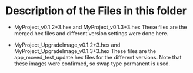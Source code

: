 # Description of the Files in this folder

- MyProject_v0.1.2+3.hex and MyProject_v0.1.3+3.hex
   These files are the merged.hex files and different version settings were done here.

- MyProject_UpgradeImage_v0.1.2+3.hex and MyProject_UpgradeImage_v0.1.3+3.hex
   These files are the app_moved_test_update.hex files for the different versions. Note that these images were confirmed, so swap type permanent is used.
